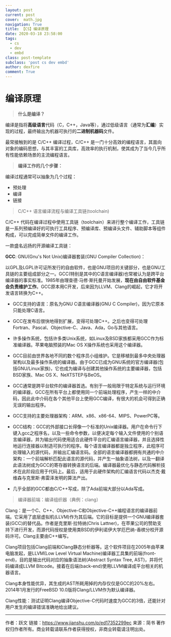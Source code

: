 ```yaml
---
layout: post
current: post
cover:  math.jpg
navigation: True
title: 【CS】编译原理
date: 2020-03-18 23:58:00
tags:
  - cs
  - dev
  - embd
class: post-template
subclass: 'post cs dev embd'
author: dexfire
comment: True
---
```


# 编译原理

> **什么是编译？**  

编译是指将**高级语言**代码（C，C++，Java等），通过低级语言（通常为**汇编**）实现的过程，最终输出为机器可执行的**二进制机器码**文件。

最常接触到的是 C/C++ 编译过程，C/C++ 是一门十分高效的编程语言，其面向对象的编码思想，与其丰富的工具库，高效率的执行机制，使其成为了当今几乎所有性能依赖场景的主流编程语言。

> **编译工作的几个步骤：**

编译过程通常可以抽象为几个过程：
- 预处理
- 编译
- 链接

> C/C++ 语言编译流程与编译工具链(toolchain)

C/C++ 代码在编译过程中使用工具链（toolchain）来进行整个编译工作，工具链是一系列预编译好的可执行工具程序、预编译库、预编译头文件、辅助脚本等组件构成，可以完成简单文件的编译工作。

一款盛名远扬的开源编译工具链：

**GCC**: GNU(Gnu's Not Unix)编译器套装(GNU Compiler Collection)：  

以GPL及LGPL许可证所发行的自由软件，也是GNU项目的关键部分，也是GNU工具链的主要组成部分之一。GCC(特别是其中的C语言编译器)也常被认为是跨平台编译器的事实标准。1985年由理查德·马修·斯托曼开始发展，**现在由自由软件基金会负责维护工作**。GCC原本用C开发，后来因为LLVM、Clang的崛起，它才将开发语言转换为C++。

- GCC支持的语言：原名为GNU C语言编译器(GNU C Compiler)，因为它原本只能处理C语言。

- GCC在发布后很快地得到扩展，变得可处理C++。之后也变得可处理Fortran、Pascal、Objective-C、Java、Ada，Go与其他语言。

- 许多操作系统，包括许多类Unix系统，如Linux及BSD家族都采用GCC作为标准编译器。苹果电脑预装的Mac OS X操作系统也采用这个编译器。

- GCC目前由世界各地不同的数个程序员小组维护。它是移植到最多中央处理器架构以及最多操作系统的编译器。由于GCC已成为GNU系统的官方编译器(包括GNU/Linux家族)，它也成为编译与创建其他操作系统的主要编译器，包括BSD家族、Mac OS X、NeXTSTEP与BeOS。

- GCC通常是跨平台软件的编译器首选。有别于一般局限于特定系统与运行环境的编译器，GCC在所有平台上都使用同一个前端处理程序，产生一样的中介码，因此此中介码在各个其他平台上使用GCC编译，有很大的机会可得到正确无误的输出程序。

- GCC支持的主要处理器架构：ARM、x86、x86-64、MIPS、PowerPC等。

- GCC结构：GCC的外部接口长得像一个标准的Unix编译器。用户在命令行下键入gcc之程序名，以及一些命令参数，以便决定每个输入文件使用的个别语言编译器，并为输出代码使用适合此硬件平台的汇编语言编译器，并且选择性地运行连接器以制造可执行的程序。每个语言编译器都是独立程序，此程序可处理输入的源代码，并输出汇编语言码。全部的语言编译器都拥有共通的中介架构：一个前端解析匹配此语言的源代码，并产生一抽象语法树，以及一翻译此语法树成为GCC的寄存器转换语言的后端。编译器最优化与静态代码解析技术在此阶段应用于代码上。最后，适用于此硬件架构的汇编语言代码以杰克·戴维森与克里斯·弗雷泽发明的算法产出。

- 几乎全部的GCC都由C/C++写成，除了Ada前端大部分以Ada写成。

> 编译器前端：编译组织器（典例：clang）  

Clang：是一个C、C++、Objective-C和Objective-C++编程语言的编译器前端。它采用了底层虚拟机(LLVM)作为其后端。它的目标是提供一个GNU编译器套装(GCC)的替代品。作者是克里斯·拉特纳(Chris Lattner)，在苹果公司的赞助支持下进行开发，而源代码授权是使用类BSD的伊利诺伊大学厄巴纳-香槟分校开源码许可。Clang主要由C++编写。

Clang项目包括Clang前端和Clang静态分析器等。这个软件项目在2005年由苹果电脑发起，是LLVM(Low Level Virtual Machine)编译器工具集的前端(front-end)，目的是输出代码对应的抽象语法树(Abstract Syntax Tree, AST)，并将代码编译成LLVM Bitcode。接着在后端(back-end)使用LLVM编译成平台相关的机器语言。

Clang本身性能优异，其生成的AST所耗用掉的内存仅仅是GCC的20%左右。2014年1月发行的FreeBSD 10.0版将Clang/LLVM作为默认编译器。

Clang性能：测试证明Clang编译Objective-C代码时速度为GCC的3倍，还能针对用户发生的编译错误准确地给出建议。

---

作者：跃文
链接：https://www.jianshu.com/p/ed17352299ec
来源：简书
著作权归作者所有。商业转载请联系作者获得授权，非商业转载请注明出处。
